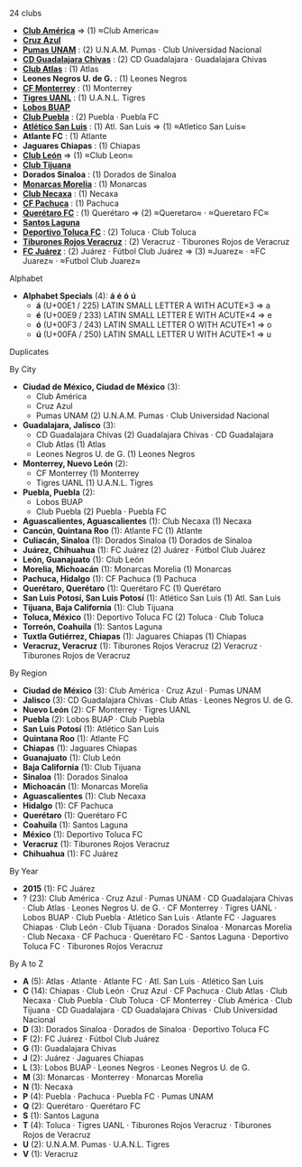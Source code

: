 24 clubs

- [**Club América**](https://en.wikipedia.org/wiki/Club_América) ⇒ (1) ≈Club America≈
- [**Cruz Azul**](https://en.wikipedia.org/wiki/Cruz_Azul)
- [**Pumas UNAM**](https://en.wikipedia.org/wiki/Club_Universidad_Nacional) : (2) U.N.A.M. Pumas · Club Universidad Nacional
- [**CD Guadalajara Chivas**](https://en.wikipedia.org/wiki/C.D._Guadalajara) : (2) CD Guadalajara · Guadalajara Chivas
- [**Club Atlas**](https://en.wikipedia.org/wiki/Club_Atlas) : (1) Atlas
- **Leones Negros U. de G.** : (1) Leones Negros
- [**CF Monterrey**](https://en.wikipedia.org/wiki/C.F._Monterrey) : (1) Monterrey
- [**Tigres UANL**](https://en.wikipedia.org/wiki/Tigres_UANL) : (1) U.A.N.L. Tigres
- [**Lobos BUAP**](https://en.wikipedia.org/wiki/Lobos_BUAP)
- [**Club Puebla**](https://en.wikipedia.org/wiki/Puebla_F.C.) : (2) Puebla · Puebla FC
- [**Atlético San Luis**](https://en.wikipedia.org/wiki/Atlético_San_Luis) : (1) Atl. San Luis ⇒ (1) ≈Atletico San Luis≈
- **Atlante FC** : (1) Atlante
- **Jaguares Chiapas** : (1) Chiapas
- [**Club León**](https://en.wikipedia.org/wiki/Club_León) ⇒ (1) ≈Club Leon≈
- [**Club Tijuana**](https://en.wikipedia.org/wiki/Club_Tijuana)
- **Dorados Sinaloa** : (1) Dorados de Sinaloa
- [**Monarcas Morelia**](https://en.wikipedia.org/wiki/Monarcas_Morelia) : (1) Monarcas
- [**Club Necaxa**](https://en.wikipedia.org/wiki/Club_Necaxa) : (1) Necaxa
- [**CF Pachuca**](https://en.wikipedia.org/wiki/C.F._Pachuca) : (1) Pachuca
- [**Querétaro FC**](https://en.wikipedia.org/wiki/Querétaro_FC) : (1) Querétaro ⇒ (2) ≈Queretaro≈ · ≈Queretaro FC≈
- [**Santos Laguna**](https://en.wikipedia.org/wiki/Santos_Laguna)
- [**Deportivo Toluca FC**](https://en.wikipedia.org/wiki/Club_Toluca) : (2) Toluca · Club Toluca
- [**Tiburones Rojos Veracruz**](https://en.wikipedia.org/wiki/Tiburones_Rojos_de_Veracruz) : (2) Veracruz · Tiburones Rojos de Veracruz
- [**FC Juárez**](https://en.wikipedia.org/wiki/FC_Juárez) : (2) Juárez · Fútbol Club Juárez ⇒ (3) ≈Juarez≈ · ≈FC Juarez≈ · ≈Futbol Club Juarez≈




Alphabet

- **Alphabet Specials** (4):  **á**  **é**  **ó**  **ú** 
  - **á** (U+00E1 / 225) LATIN SMALL LETTER A WITH ACUTE×3 ⇒ a
  - **é** (U+00E9 / 233) LATIN SMALL LETTER E WITH ACUTE×4 ⇒ e
  - **ó** (U+00F3 / 243) LATIN SMALL LETTER O WITH ACUTE×1 ⇒ o
  - **ú** (U+00FA / 250) LATIN SMALL LETTER U WITH ACUTE×1 ⇒ u




Duplicates





By City

- **Ciudad de México, Ciudad de México** (3): 
  - Club América 
  - Cruz Azul 
  - Pumas UNAM  (2) U.N.A.M. Pumas · Club Universidad Nacional
- **Guadalajara, Jalisco** (3): 
  - CD Guadalajara Chivas  (2) Guadalajara Chivas · CD Guadalajara
  - Club Atlas  (1) Atlas
  - Leones Negros U. de G.  (1) Leones Negros
- **Monterrey, Nuevo León** (2): 
  - CF Monterrey  (1) Monterrey
  - Tigres UANL  (1) U.A.N.L. Tigres
- **Puebla, Puebla** (2): 
  - Lobos BUAP 
  - Club Puebla  (2) Puebla · Puebla FC
- **Aguascalientes, Aguascalientes** (1): Club Necaxa  (1) Necaxa
- **Cancún, Quintana Roo** (1): Atlante FC  (1) Atlante
- **Culiacán, Sinaloa** (1): Dorados Sinaloa  (1) Dorados de Sinaloa
- **Juárez, Chihuahua** (1): FC Juárez  (2) Juárez · Fútbol Club Juárez
- **León, Guanajuato** (1): Club León 
- **Morelia, Michoacán** (1): Monarcas Morelia  (1) Monarcas
- **Pachuca, Hidalgo** (1): CF Pachuca  (1) Pachuca
- **Querétaro, Querétaro** (1): Querétaro FC  (1) Querétaro
- **San Luis Potosí, San Luis Potosí** (1): Atlético San Luis  (1) Atl. San Luis
- **Tijuana, Baja California** (1): Club Tijuana 
- **Toluca, México** (1): Deportivo Toluca FC  (2) Toluca · Club Toluca
- **Torreón, Coahuila** (1): Santos Laguna 
- **Tuxtla Gutiérrez, Chiapas** (1): Jaguares Chiapas  (1) Chiapas
- **Veracruz, Veracruz** (1): Tiburones Rojos Veracruz  (2) Veracruz · Tiburones Rojos de Veracruz




By Region

- **Ciudad de México** (3):   Club América · Cruz Azul · Pumas UNAM
- **Jalisco** (3):   CD Guadalajara Chivas · Club Atlas · Leones Negros U. de G.
- **Nuevo León** (2):   CF Monterrey · Tigres UANL
- **Puebla** (2):   Lobos BUAP · Club Puebla
- **San Luis Potosí** (1):   Atlético San Luis
- **Quintana Roo** (1):   Atlante FC
- **Chiapas** (1):   Jaguares Chiapas
- **Guanajuato** (1):   Club León
- **Baja California** (1):   Club Tijuana
- **Sinaloa** (1):   Dorados Sinaloa
- **Michoacán** (1):   Monarcas Morelia
- **Aguascalientes** (1):   Club Necaxa
- **Hidalgo** (1):   CF Pachuca
- **Querétaro** (1):   Querétaro FC
- **Coahuila** (1):   Santos Laguna
- **México** (1):   Deportivo Toluca FC
- **Veracruz** (1):   Tiburones Rojos Veracruz
- **Chihuahua** (1):   FC Juárez




By Year

- **2015** (1):   FC Juárez
- ? (23):   Club América · Cruz Azul · Pumas UNAM · CD Guadalajara Chivas · Club Atlas · Leones Negros U. de G. · CF Monterrey · Tigres UANL · Lobos BUAP · Club Puebla · Atlético San Luis · Atlante FC · Jaguares Chiapas · Club León · Club Tijuana · Dorados Sinaloa · Monarcas Morelia · Club Necaxa · CF Pachuca · Querétaro FC · Santos Laguna · Deportivo Toluca FC · Tiburones Rojos Veracruz






By A to Z

- **A** (5): Atlas · Atlante · Atlante FC · Atl. San Luis · Atlético San Luis
- **C** (14): Chiapas · Club León · Cruz Azul · CF Pachuca · Club Atlas · Club Necaxa · Club Puebla · Club Toluca · CF Monterrey · Club América · Club Tijuana · CD Guadalajara · CD Guadalajara Chivas · Club Universidad Nacional
- **D** (3): Dorados Sinaloa · Dorados de Sinaloa · Deportivo Toluca FC
- **F** (2): FC Juárez · Fútbol Club Juárez
- **G** (1): Guadalajara Chivas
- **J** (2): Juárez · Jaguares Chiapas
- **L** (3): Lobos BUAP · Leones Negros · Leones Negros U. de G.
- **M** (3): Monarcas · Monterrey · Monarcas Morelia
- **N** (1): Necaxa
- **P** (4): Puebla · Pachuca · Puebla FC · Pumas UNAM
- **Q** (2): Querétaro · Querétaro FC
- **S** (1): Santos Laguna
- **T** (4): Toluca · Tigres UANL · Tiburones Rojos Veracruz · Tiburones Rojos de Veracruz
- **U** (2): U.N.A.M. Pumas · U.A.N.L. Tigres
- **V** (1): Veracruz




